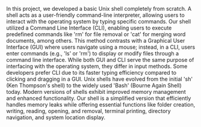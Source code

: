 In this project, we developed a basic Unix shell completely from scratch. A shell acts as a user-friendly command-line interpreter, allowing users to interact with the operating system by typing specific commands. Our shell utilized a Command Line Interface (CLI), enabling users to execute predefined commands like 'rm' for file removal or 'cat' for merging word documents, among others. This method contrasts with a Graphical User Interface (GUI) where users navigate using a mouse; instead, in a CLI, users enter commands (e.g., 'ls' or 'rm') to display or modify files through a command line interface. While both GUI and CLI serve the same purpose of interfacing with the operating system, they differ in input methods. Some developers prefer CLI due to its faster typing efficiency compared to clicking and dragging in a GUI. Unix shells have evolved from the initial 'sh' (Ken Thompson's shell) to the widely used 'Bash' (Bourne Again Shell) today. Modern versions of shells exhibit improved memory management and enhanced functionality. Our shell is a simplified version that efficiently handles memory leaks while offering essential functions like folder creation, writing, reading, opening, and removal, terminal printing, directory navigation, and system location display.
